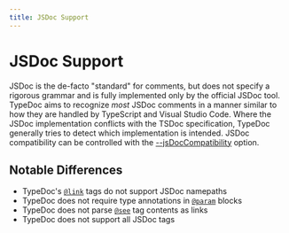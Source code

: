 ```yaml
---
title: JSDoc Support
---
```


# JSDoc Support

JSDoc is the de-facto "standard" for comments, but does not specify a rigorous
grammar and is fully implemented only by the official JSDoc tool. TypeDoc aims
to recognize _most_ JSDoc comments in a manner similar to how they are handled
by TypeScript and Visual Studio Code. Where the JSDoc implementation conflicts
with the TSDoc specification, TypeDoc generally tries to detect which
implementation is intended. JSDoc compatibility can be controlled with the
[--jsDocCompatibility](../options/comments.md#jsdoccompatibility) option.

## Notable Differences

-   TypeDoc's [`@link`](../tags/link.md) tags do not support JSDoc namepaths
-   TypeDoc does not require type annotations in [`@param`](../tags/param.md) blocks
-   TypeDoc does not parse [`@see`](../tags/see.md) tag contents as links
-   TypeDoc does not support all JSDoc tags
